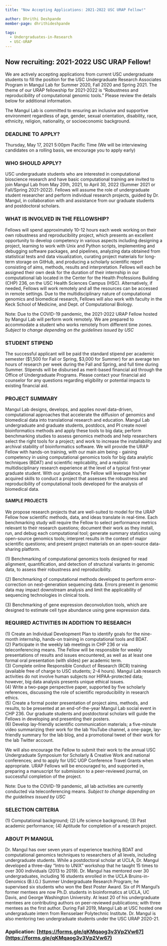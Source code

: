 ```yaml
---
title: "Now Accepting Applications: 2021-2022 USC URAP Fellow!"

author: Dhrithi Deshpande
member-page: dhrithideshpande

tags:
  - Undergraduates-in-Research
  - USC-URAP
---
```


## Now recruiting: 2021-2022 USC URAP Fellow!
 
We are actively accepting applications from current USC undergraduate students to fill the position for the USC Undergraduate Research Associates Program in Mangul Lab for Summer 2020, Fall 2020 and Spring 2021. The theme of our URAP fellowship for 2021-2022 is “Robustness and reproducibility of computational genomic tools.” Please review the details below for additional information. 

The Mangul Lab is committed to ensuring an inclusive and supportive environment regardless of age, gender, sexual orientation, disability, race, ethnicity, religion, nationality, or socioeconomic background.

### DEADLINE TO APPLY?
Thursday, May 17, 2021 5:00pm Pacific Time
(We will be interviewing candidates on a rolling basis, we encourage you to apply early)

### WHO SHOULD APPLY?
USC undergraduate students who are interested in computational bioscience research and have basic computational training are invited to join Mangul Lab from May 20th, 2021, to April 30, 2022 (Summer 2021 or Fall/Spring 2021-2022). Fellows will assume the role of undergraduate student researcher and perform individual research projects, guided by Dr. Mangul, in collaboration with and assistance from our graduate students and postdoctoral scholars. 

### WHAT IS INVOLVED IN THE FELLOWSHIP?
Fellows will spend approximately 10-12 hours each week working on their own robustness and reproducibility project, which presents an excellent opportunity to develop competency in various aspects including designing a project, learning to work with Unix and Python scripts, implementing and debugging software packages, and pipelines, analyzing data obtained from statistical tests and data visualization, curating project materials for long-term storage on GitHub, and producing a scholarly scientific report consisting of aims, methods, results and interpretation. Fellows will each be assigned their own desk for the duration of their internship in our computational lab located in the Center for the Health Professions Building (CHP) 236, on the USC Health Sciences Campus (HSC). Alternatively, if needed, Fellows will work remotely and all the resources can be accessed in remote settings. Due to the multidisciplinary nature of computational genomics and biomedical research, Fellows will also work with faculty in the Keck School of Medicine, and Dept. of Computational Biology. 
 
Note: Due to the COVID-19 pandemic, the 2021-2022 URAP Fellow hosted by Mangul Lab will perform work remotely.  We are prepared to accommodate a student who works remotely from different time zones. *Subject to change depending on the guidelines issued by USC*

### STUDENT STIPEND

The successful applicant will be paid the standard stipend per academic semester ($1,500 for Fall or Spring, $3,000 for Summer) for an average ten hours of research per week during the Fall and Spring, and full time during Summer. Stipends will be disbursed as merit-based financial aid through the Office of Undergraduate Programs. Please contact your financial aid counselor for any questions regarding eligibility or potential impacts to existing financial aid.

### PROJECT SUMMARY

Mangul Lab designs, develops, and applies novel data-driven, computational approaches that accelerate the diffusion of genomics and biomedical data into translational research and education. Mangul Lab undergraduate and graduate students, postdocs, and PI create novel bioinformatics methods and apply these tools to big data; perform benchmarking studies to assess genomics methods and help researchers select the right tools for a project; and work to increase the installability and archival stability of bioinformatics software. We will provide the URAP Fellow with hands-on training, with our main aim being - gaining competency in using computational genomics tools for big data analytic techniques (BDAT) and scientific replicability, and a realistic multidisciplinary research experience at the level of a typical first-year graduate student. With our guidance, the Fellow will leverage his/her acquired skills to conduct a project that assesses the robustness and reproducibility of computational tools developed for the analysis of biomedical data.

#### SAMPLE PROJECTS

We propose research projects that are well-suited to model for the URAP Fellow how scientific methods, data, and ideas translate in real-time. Each benchmarking study will require the Fellow to select performance metrics relevant to their research questions; document their work as they install, run, and debug each computational tool; generate summary statistics using open-source genomics tools; interpret results in the context of major scientific questions; and present project materials on an open-source data-sharing platform. 

(1) Benchmarking of computational genomics tools designed for read alignment, quantification, and detection of structural variants in genomic data, to assess their robustness and reproducibility. <br/>

(2) Benchmarking of computational methods developed to perform error-correction on next-generation sequencing data. Errors present in genomic data may impact downstream analysis and limit the applicability of sequencing technologies in clinical tools. <br/>

(3) Benchmarking of gene expression deconvolution tools, which are designed to estimate cell type abundance using gene expression data.

### REQUIRED ACTIVITIES IN ADDITION TO RESEARCH

(1) Create an Individual Development Plan to identify goals for the nine-month internship, hands-on training in computational tools and BDAT.<br/>
(2) Participate in the weekly lab meetings in CHP 236 or via teleconferencing means. The Fellow will be responsible for weekly presentations of results and issues encountered, as well as at least one formal oral presentation (with slides) per academic term.<br/>
(3) Complete online Responsible Conduct of Research (RCR) training (available free of charge to USC students; 2-4 hours). Mangul Lab research activities do not involve human subjects nor HIPAA-protected data; however, big data analysis presents unique ethical issues.<br/>
(4) Write a two-page perspective paper, supported by five scholarly references, discussing the role of scientific reproducibility in research ethics.<br/>
(5) Create a formal poster presentation of project aims, methods, and results, to be presented at an end-of-the-year Mangul Lab social event in CHP 236. Our graduate students and postdoctoral scholars will guide the Fellows in developing and presenting their posters.<br/>
(6) Develop lay-friendly scientific communication materials; a five-minute video summarizing their work for the lab YouTube channel, a one-page, lay-friendly summary for the lab blog, and a promotional tweet of their work for the lab Twitter account.<br/>

We will also encourage the Fellow to submit their work to the annual USC Undergraduate Symposium for Scholarly & Creative Work and national conferences; and to apply for USC UGP Conference Travel Grants when appropriate. URAP Fellows will be encouraged to, and supported in, preparing a manuscript for submission to a peer-reviewed journal, on successful completion of the project.

Note: Due to the COVID-19 pandemic, all lab activities are currently conducted via teleconferencing means. *Subject to change depending on the guidelines issued by USC*

### SELECTION CRITERIA

(1) Computational background;
(2) Life science background;
(3) Past academic performance;
(4) Aptitude for completion of a research project.

### ABOUT PI MANGUL

Dr. Mangul has over seven years of experience teaching BDAT and computational genomics techniques to researchers of all levels, including undergraduate students. While a postdoctoral scholar at UCLA, Dr. Mangul developed a three-day “Intro to UNIX” workshop that he taught 15 times to over 300 individuals (2013 to 2019). Dr. Mangul has mentored over 30 undergraduates, including 16 students enrolled in the UCLA Bruins-in-Genomics (B.I.G.) Summer Undergraduate Research Program; he supervised six students who won the Best Poster Award. Six of PI Mangul’s former mentees are now Ph.D. students in bioinformatics at UCLA, UC Davis, and George Washington University. At least 20 of his undergraduate mentees are contributing authors on peer-reviewed publications; with three mentees as the first author. During Fall 2019, Mangul Lab at USC hosted one undergraduate intern from Rensselaer Polytechnic Institute. Dr. Mangul is also mentoring two undergraduate students under the USC URAP 2020-21. 
 
### Application: [https://forms.gle/qKMqaog3v3Vp2Vw67](https://forms.gle/qKMqaog3v3Vp2Vw67)
